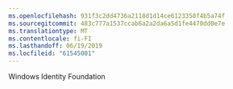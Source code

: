 ```yaml
---
ms.openlocfilehash: 931f3c2dd4736a2118d1d14ce6123358f4b5a74f
ms.sourcegitcommit: 483c777a1537ccab6a2a2da6a5d1fe4470dd0e7e
ms.translationtype: MT
ms.contentlocale: fi-FI
ms.lasthandoff: 06/19/2019
ms.locfileid: "61545001"
---
```

Windows Identity Foundation